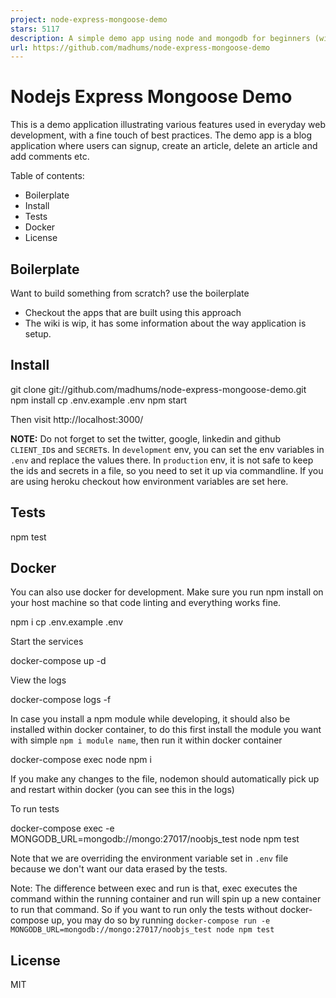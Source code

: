```yaml
---
project: node-express-mongoose-demo
stars: 5117
description: A simple demo app using node and mongodb for beginners (with docker)
url: https://github.com/madhums/node-express-mongoose-demo
---
```


Nodejs Express Mongoose Demo
============================

This is a demo application illustrating various features used in everyday web development, with a fine touch of best practices. The demo app is a blog application where users can signup, create an article, delete an article and add comments etc.

Table of contents:

-   Boilerplate
-   Install
-   Tests
-   Docker
-   License

Boilerplate
-----------

Want to build something from scratch? use the boilerplate

-   Checkout the apps that are built using this approach
-   The wiki is wip, it has some information about the way application is setup.

Install
-------

git clone git://github.com/madhums/node-express-mongoose-demo.git
npm install
cp .env.example .env
npm start

Then visit http://localhost:3000/

**NOTE:** Do not forget to set the twitter, google, linkedin and github `CLIENT_ID`s and `SECRET`s. In `development` env, you can set the env variables in `.env` and replace the values there. In `production` env, it is not safe to keep the ids and secrets in a file, so you need to set it up via commandline. If you are using heroku checkout how environment variables are set here.

Tests
-----

npm test

Docker
------

You can also use docker for development. Make sure you run npm install on your host machine so that code linting and everything works fine.

npm i
cp .env.example .env

Start the services

docker-compose up -d

View the logs

docker-compose logs -f

In case you install a npm module while developing, it should also be installed within docker container, to do this first install the module you want with simple `npm i module name`, then run it within docker container

docker-compose exec node npm i

If you make any changes to the file, nodemon should automatically pick up and restart within docker (you can see this in the logs)

To run tests

docker-compose exec -e MONGODB\_URL=mongodb://mongo:27017/noobjs\_test node npm test

Note that we are overriding the environment variable set in `.env` file because we don't want our data erased by the tests.

Note: The difference between exec and run is that, exec executes the command within the running container and run will spin up a new container to run that command. So if you want to run only the tests without docker-compose up, you may do so by running `docker-compose run -e MONGODB_URL=mongodb://mongo:27017/noobjs_test node npm test`

License
-------

MIT

